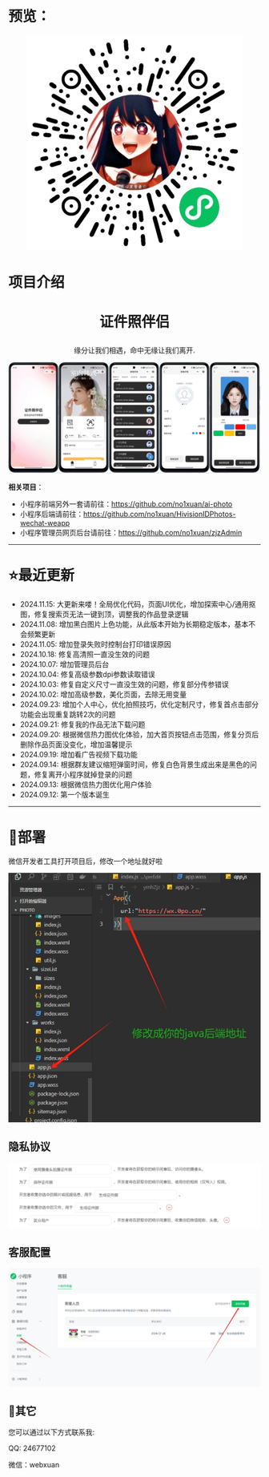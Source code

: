 # 预览：

<p align="center"><img src="./assets/3.png"></p>

# 项目介绍

# <p align="center">证件照伴侣</p>
<p align="center">缘分让我们相遇，命中无缘让我们离开.</p>
<p align="center"><img src="./assets/1.png"></p>



**相关项目**：
- 小程序前端另外一套请前往：https://github.com/no1xuan/ai-photo
- 小程序后端请前往：https://github.com/no1xuan/HivisionIDPhotos-wechat-weapp
- 小程序管理员网页后台请前往：https://github.com/no1xuan/zjzAdmin

------

# ⭐最近更新
- 2024.11.15: 大更新来喽！全局优化代码，页面UI优化，增加探索中心/通用抠图，修复搜索页无法一键到顶，调整我的作品登录逻辑
- 2024.11.08: 增加黑白图片上色功能，从此版本开始为长期稳定版本，基本不会频繁更新
- 2024.11.05: 增加登录失败时控制台打印错误原因
- 2024.10.18: 修复高清照一直没生效的问题
- 2024.10.07: 增加管理员后台
- 2024.10.04: 修复高级参数dpi参数读取错误
- 2024.10.03: 修复自定义尺寸一直没生效的问题，修复部分传参错误
- 2024.10.02: 增加高级参数，美化页面，去除无用变量
- 2024.09.23: 增加个人中心，优化拍照技巧，优化定制尺寸，修复首点击部分功能会出现重复跳转2次的问题
- 2024.09.21: 修复我的作品无法下载问题
- 2024.09.20: 根据微信热力图优化体验，加大首页按钮点击范围，修复分页后删除作品页面没变化，增加温馨提示
- 2024.09.19: 增加看广告视频下载功能
- 2024.09.14: 根据群友建议缩短弹窗时间，修复白色背景生成出来是黑色的问题，修复离开小程序就掉登录的问题
- 2024.09.13: 根据微信热力图优化用户体验
- 2024.09.12: 第一个版本诞生
------

# 🔧部署

微信开发者工具打开项目后，修改一个地址就好啦

<img src="./assets/2.png">



## 隐私协议

<img src="./assets/4.png">



## 客服配置

<img src="./assets/10.png">



## 📧其它

您可以通过以下方式联系我:

QQ: 24677102

微信：webxuan
